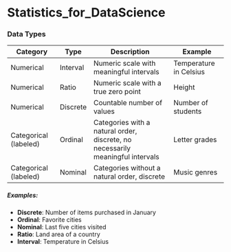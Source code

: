 # Statistics_for_DataScience

### Data Types

| Category              | Type     | Description                                                                    | Example                |
| --------------------- | -------- | ------------------------------------------------------------------------------ | ---------------------- |
| Numerical             | Interval | Numeric scale with meaningful intervals                                        | Temperature in Celsius |
| Numerical             | Ratio    | Numeric scale with a true zero point                                           | Height                 |
| Numerical             | Discrete | Countable number of values                                                     | Number of students     |
| Categorical (labeled) | Ordinal  | Categories with a natural order, discrete, no necessarily meaningful intervals | Letter grades          |
| Categorical (labeled) | Nominal  | Categories without a natural order, discrete                                   | Music genres           |

##### Examples:

- **Discrete**: Number of items purchased in January
- **Ordinal**: Favorite cities
- **Nominal**: Last five cities visited
- **Ratio**: Land area of a country
- **Interval**: Temperature in Celsius
